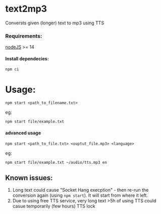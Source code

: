# text2mp3
Conversts given (longer) text to mp3 using TTS


### Requirements:
[nodeJS](https://nodejs.org/en/) >= 14

#### Install dependecies:
`npm ci`

# Usage:
`npm start <path_to_filename.txt>`

eg:

`npm start file/example.txt`

#### advanced usage 

`npm start <path_to_file.txt> <ouptut_file.mp3> <language>`

eg:

`npm start file/example.txt ~/audio/tts.mp3 en`

## Known issues:
1. Long text could cause "Socket Hang execption" - then re-run the conversion again (using `npm start`). It will start from where it left.
2. Due to using free TTS service, very long text >5h of using TTS could casue temporarily (few hours) TTS lock
